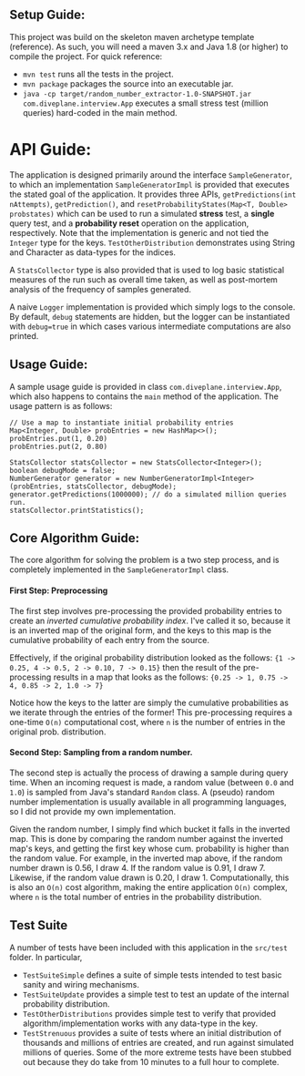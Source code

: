 ## Setup Guide:
This project was build on the skeleton maven archetype template (reference). As such, you will need a maven 3.x and Java 1.8 (or higher) to compile the project. For quick reference:
- `mvn test` runs all the tests in the project.
- `mvn package` packages the source into an executable jar.
- `java -cp target/random_number_extractor-1.0-SNAPSHOT.jar com.diveplane.interview.App` executes a small stress test (million queries) hard-coded in the main method.

# API Guide:
The application is designed primarily around the interface `SampleGenerator`, to which an implementation `SampleGeneratorImpl` is provided that executes the stated goal of the application. It provides three APIs, `getPredictions(int nAttempts)`, `getPrediction()`, and `resetProbabilityStates(Map<T, Double> probstates)` which can be used to run a simulated **stress** test, a **single** query test, and a **probability reset** operation on the application, respectively. Note
that the implementation is generic and not tied the `Integer` type for the keys. `TestOtherDistribution` demonstrates using String and Character as data-types for the indices.

A `StatsCollector` type is also provided that is used to log basic statistical measures of the run such as overall time taken, as well as post-mortem analysis of the frequency of samples generated.

A naive `Logger` implementation is provided which simply logs to the console. By default, `debug` statements are hidden, but the logger can be instantiated with `debug=true` in which cases various intermediate computations are also printed.

## Usage Guide:
A sample usage guide is provided in class `com.diveplane.interview.App`, which also happens to contains the `main` method of the application. The usage pattern is as follows:
```
// Use a map to instantiate initial probability entries
Map<Integer, Double> probEntries = new HashMap<>();
probEntries.put(1, 0.20)
probEntries.put(2, 0.80)

StatsCollector statsCollector = new StatsCollector<Integer>();
boolean debugMode = false;
NumberGenerator generator = new NumberGeneratorImpl<Integer>(probEntries, statsCollector, debugMode);
generator.getPredictions(1000000); // do a simulated million queries run.
statsCollector.printStatistics();
```
## Core Algorithm Guide:

The core algorithm for solving the problem is a two step process, and is completely implemented in the `SampleGeneratorImpl` class.

#### First Step: Preprocessing
The first step involves pre-processing the provided probability entries to create an *inverted cumulative probability index*. I've called it so, because it is an inverted map of the original form, and the keys to this map is the cumulative probability  of each entry from the source.

Effectively, if the original probability distribution looked as the follows:
```{1 -> 0.25, 4 -> 0.5, 2 -> 0.10, 7 -> 0.15}```
then the result of the pre-processing results in a map that looks as the follows:
```{0.25 -> 1, 0.75 -> 4, 0.85 -> 2, 1.0 -> 7}```

Notice how the keys to the latter are simply the cumulative probabilities as we iterate through the entries of the former! This pre-processing requires a one-time `O(n)` computational cost, where `n` is the number of entries in the original prob. distribution.

#### Second Step: Sampling from a random number.
The second step is actually the process of drawing a sample during query time. When an incoming request is made, a random value (between `0.0` and `1.0`) is sampled from Java's standard `Random` class. A (pseudo) random number implementation is usually available in all programming languages, so I did not provide my own implementation.

Given the random number, I simply find which bucket it falls in the inverted map. This is done by comparing the random number against the inverted map's keys, and getting the first key whose cum. probability is higher than the random value. For example, in the inverted map above, if the random number drawn is 0.56, I draw 4. If the random value is 0.91, I draw 7. Likewise, if the random value drawn is 0.20, I draw 1. Computationally, this is also an `O(n)` cost algorithm, making the entire application `O(n)` complex, where `n` is the total number of entries in the probability distribution.

## Test Suite
A number of tests have been included with this application in the `src/test` folder. In particular,
- `TestSuiteSimple` defines a suite of simple tests intended to test basic sanity and wiring mechanisms.
- `TestSuiteUpdate` provides a simple test to test an update of the internal probability distribution.
- `TestOtherDistributions` provides simple test to verify that provided algorithm/implementation works with any data-type in the key.
- `TestStrenuous` provides a suite of tests where an initial distribution of thousands and millions of entries are created, and run against simulated millions of queries. Some of the more extreme tests have been stubbed out because they do take from 10 minutes to a full hour to complete.

